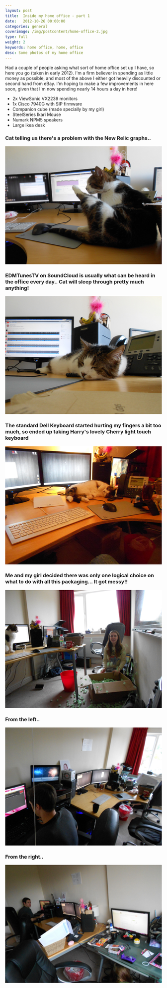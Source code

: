```yaml
---
layout: post
title:  Inside my home office - part 1
date:   2012-10-26 00:00:00
categories: general
coverimage: /img/postcontent/home-office-2.jpg
type: full
weight: 2
keywords: home office, home, office
desc: Some photos of my home office
---
```


Had a couple of people asking what sort of home office set up I have, so here you go (taken in early 2012). I'm a firm believer in spending as little money as possible, and most of the above I either got heavily discounted or second hand from eBay. I'm hoping to make a few improvements in here soon, given that I'm now spending nearly 14 hours a day in here!

* 2x ViewSonic VX2239 monitors 
* 1x Cisco 7940G with SIP firmware 
* Companion cube (made specially by my girl)
* SteelSeries Ikari Mouse 
* Numark NPM5 speakers 
* Large ikea desk

### Cat telling us there's a problem with the New Relic graphs..
[![home-office-1.jpg](/img/postcontent/home-office-1.jpg)](/img/postcontent/home-office-1.jpg)

### EDMTunesTV on SoundCloud is usually what can be heard in the office every day.. Cat will sleep through pretty much anything!
[![home-office-2.jpg](/img/postcontent/home-office-2.jpg)](/img/postcontent/home-office-2.jpg)

### The standard Dell Keyboard started hurting my fingers a bit too much, so ended up taking Harry's lovely Cherry light touch keyboard
[![home-office-3.jpg](/img/postcontent/home-office-3.jpg)](/img/postcontent/home-office-3.jpg)

### Me and my girl decided there was only one logical choice on what to do with all this packaging... It got messy!!
[![home-office-4.jpg](/img/postcontent/home-office-4.jpg)](/img/postcontent/home-office-4.jpg)

### From the left..
[![home-office-5.jpg](/img/postcontent/home-office-5.jpg)](/img/postcontent/home-office-5.jpg)

### From the right..
[![home-office-6.jpg](/img/postcontent/home-office-6.jpg)](/img/postcontent/home-office-6.jpg)
